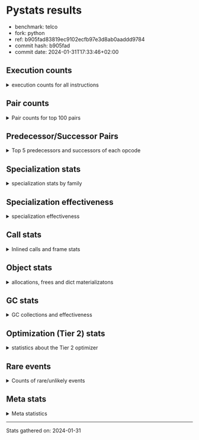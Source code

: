 
# Pystats results

- benchmark: telco
- fork: python
- ref: b905fad83819ec9102ecfb97e3d8ab0aaddd9784
- commit hash: b905fad
- commit date: 2024-01-31T17:33:46+02:00

## Execution counts

<details>
<summary> execution counts for all instructions </summary>

|Name | Count | Self | Cumulative | Miss ratio | 
|---|---:|---:|---:|---:|
| LOAD_FAST | 54,447,560 | 41.0% | 41.0% |  |
| STORE_FAST | 25,625,800 | 19.3% | 60.2% |  |
| BINARY_OP | 17,621,220 | 13.3% | 73.5% |  |
| CALL | 8,010,620 | 6.0% | 79.5% |  |
| LOAD_ATTR_METHOD_NO_DICT | 4,804,440 | 3.6% | 83.1% |  |
| LOAD_CONST | 3,207,840 | 2.4% | 85.5% |  |
| POP_TOP | 3,201,800 | 2.4% | 87.9% |  |
| POP_JUMP_IF_FALSE | 3,200,960 | 2.4% | 90.4% |  |
| LOAD_GLOBAL_BUILTIN | 3,200,840 | 2.4% | 92.8% |  |
| CALL_KW | 3,200,080 | 2.4% | 95.2% |  |
| ENTER_EXECUTOR | 3,200,000 | 2.4% | 97.6% |  |
| TO_BOOL_INT | 3,199,980 | 2.4% | 100.0% |  |
| LOAD_GLOBAL_MODULE | 3,300 | 0.0% | 100.0% |  |
| CALL_METHOD_DESCRIPTOR_FAST | 2,580 | 0.0% | 100.0% |  |
| LOAD_ATTR_METHOD_LAZY_DICT | 2,520 | 0.0% | 100.0% |  |
| FOR_ITER_RANGE | 2,000 | 0.0% | 100.0% |  |
| LOAD_ATTR | 1,580 | 0.0% | 100.0% |  |
| COMPARE_OP | 1,040 | 0.0% | 100.0% |  |
| BINARY_SUBSCR_LIST_INT | 940 | 0.0% | 100.0% |  |
| CALL_BUILTIN_FAST | 940 | 0.0% | 100.0% |  |
| UNPACK_SEQUENCE_TUPLE | 940 | 0.0% | 100.0% |  |
| LOAD_GLOBAL | 920 | 0.0% | 100.0% |  |
| CALL_BUILTIN_CLASS | 800 | 0.0% | 100.0% |  |
| EXTENDED_ARG | 780 | 0.0% | 100.0% |  |
| GET_ITER | 720 | 0.0% | 100.0% |  |
| JUMP_BACKWARD | 680 | 0.0% | 100.0% |  |
| PUSH_NULL | 560 | 0.0% | 100.0% |  |
| LOAD_ATTR_MODULE | 300 | 0.0% | 100.0% |  |
| LOAD_DEREF | 240 | 0.0% | 100.0% |  |
| RETURN_VALUE | 160 | 0.0% | 100.0% |  |
| CALL_FUNCTION_EX | 160 | 0.0% | 100.0% |  |
| RESUME_CHECK | 120 | 0.0% | 100.0% |  |
| STORE_ATTR | 100 | 0.0% | 100.0% |  |
| BEFORE_WITH | 80 | 0.0% | 100.0% |  |
| NOP | 80 | 0.0% | 100.0% |  |
| BUILD_LIST | 80 | 0.0% | 100.0% |  |
| CALL_INTRINSIC_1 | 80 | 0.0% | 100.0% |  |
| COPY_FREE_VARS | 80 | 0.0% | 100.0% |  |
| FOR_ITER | 80 | 0.0% | 100.0% |  |
| LIST_EXTEND | 80 | 0.0% | 100.0% |  |
| LOAD_FAST_CHECK | 80 | 0.0% | 100.0% |  |
| BINARY_OP_SUBTRACT_FLOAT | 60 | 0.0% | 100.0% |  |
| CALL_BUILTIN_FAST_WITH_KEYWORDS | 60 | 0.0% | 100.0% |  |
| BINARY_SUBSCR | 40 | 0.0% | 100.0% |  |
| TO_BOOL | 40 | 0.0% | 100.0% |  |
| UNPACK_SEQUENCE | 40 | 0.0% | 100.0% |  |
| RESUME | 40 | 0.0% | 100.0% |  |


</details>

## Pair counts

<details>
<summary> Pair counts for top 100 pairs </summary>

|Pair | Count | Self | Cumulative | 
|---|---:|---:|---:|
| STORE_FAST LOAD_FAST | 22,423,160 | 16.9% | 16.9% |
| LOAD_FAST LOAD_FAST | 20,815,360 | 15.7% | 32.5% |
| LOAD_FAST BINARY_OP | 17,614,440 | 13.2% | 45.8% |
| BINARY_OP STORE_FAST | 17,614,400 | 13.2% | 59.0% |
| CALL STORE_FAST | 8,006,940 | 6.0% | 65.0% |
| LOAD_FAST CALL | 4,805,520 | 3.6% | 68.7% |
| LOAD_ATTR_METHOD_NO_DICT LOAD_FAST | 4,804,440 | 3.6% | 72.3% |
| LOAD_FAST LOAD_ATTR_METHOD_NO_DICT | 4,804,400 | 3.6% | 75.9% |
| LOAD_FAST LOAD_CONST | 3,202,000 | 2.4% | 78.3% |
| STORE_FAST LOAD_GLOBAL_BUILTIN | 3,200,640 | 2.4% | 80.7% |
| LOAD_GLOBAL_BUILTIN LOAD_FAST | 3,200,100 | 2.4% | 83.1% |
| LOAD_CONST CALL_KW | 3,200,080 | 2.4% | 85.5% |
| CALL_KW POP_TOP | 3,200,000 | 2.4% | 87.9% |
| POP_JUMP_IF_FALSE LOAD_FAST | 3,200,000 | 2.4% | 90.3% |
| TO_BOOL_INT POP_JUMP_IF_FALSE | 3,199,980 | 2.4% | 92.7% |
| POP_TOP ENTER_EXECUTOR | 3,199,960 | 2.4% | 95.1% |
| LOAD_FAST TO_BOOL_INT | 3,199,960 | 2.4% | 97.6% |
| ENTER_EXECUTOR CALL | 3,199,320 | 2.4% | 100.0% |
| BINARY_OP BINARY_OP | 5,820 | 0.0% | 100.0% |
| CALL CALL | 3,000 | 0.0% | 100.0% |
| LOAD_GLOBAL_MODULE LOAD_CONST | 2,820 | 0.0% | 100.0% |
| LOAD_FAST LOAD_ATTR_METHOD_LAZY_DICT | 2,440 | 0.0% | 100.0% |
| LOAD_CONST CALL | 2,200 | 0.0% | 100.0% |
| LOAD_ATTR_METHOD_LAZY_DICT LOAD_CONST | 1,900 | 0.0% | 100.0% |
| LOAD_CONST CALL_METHOD_DESCRIPTOR_FAST | 1,840 | 0.0% | 100.0% |
| CALL_METHOD_DESCRIPTOR_FAST POP_TOP | 1,580 | 0.0% | 100.0% |
| STORE_FAST LOAD_GLOBAL_MODULE | 1,440 | 0.0% | 100.0% |
| LOAD_FAST LOAD_ATTR | 1,280 | 0.0% | 100.0% |
| FOR_ITER_RANGE STORE_FAST | 1,280 | 0.0% | 100.0% |
| LOAD_ATTR LOAD_FAST | 1,000 | 0.0% | 100.0% |
| CALL_METHOD_DESCRIPTOR_FAST STORE_FAST | 1,000 | 0.0% | 100.0% |
| BINARY_OP LOAD_FAST | 960 | 0.0% | 100.0% |
| COMPARE_OP POP_JUMP_IF_FALSE | 960 | 0.0% | 100.0% |
| LOAD_CONST BINARY_OP | 960 | 0.0% | 100.0% |
| LOAD_CONST COMPARE_OP | 960 | 0.0% | 100.0% |
| LOAD_CONST LOAD_FAST | 960 | 0.0% | 100.0% |
| BINARY_SUBSCR_LIST_INT STORE_FAST | 940 | 0.0% | 100.0% |
| UNPACK_SEQUENCE_TUPLE STORE_FAST | 940 | 0.0% | 100.0% |
| LOAD_FAST BINARY_SUBSCR_LIST_INT | 920 | 0.0% | 100.0% |
| LOAD_FAST CALL_BUILTIN_FAST | 920 | 0.0% | 100.0% |
| POP_JUMP_IF_FALSE LOAD_GLOBAL_MODULE | 920 | 0.0% | 100.0% |
| CALL_BUILTIN_FAST UNPACK_SEQUENCE_TUPLE | 920 | 0.0% | 100.0% |
| CALL_BUILTIN_CLASS GET_ITER | 680 | 0.0% | 100.0% |
| POP_TOP LOAD_FAST | 640 | 0.0% | 100.0% |
| ENTER_EXECUTOR FOR_ITER_RANGE | 640 | 0.0% | 100.0% |
| LOAD_CONST CALL_BUILTIN_CLASS | 640 | 0.0% | 100.0% |
| FOR_ITER_RANGE LOAD_FAST | 640 | 0.0% | 100.0% |
| GET_ITER FOR_ITER_RANGE | 620 | 0.0% | 100.0% |
| LOAD_GLOBAL_BUILTIN LOAD_CONST | 620 | 0.0% | 100.0% |
| LOAD_ATTR_METHOD_LAZY_DICT CALL_METHOD_DESCRIPTOR_FAST | 600 | 0.0% | 100.0% |
| STORE_FAST LOAD_GLOBAL | 480 | 0.0% | 100.0% |
| EXTENDED_ARG FOR_ITER_RANGE | 400 | 0.0% | 100.0% |
| POP_TOP LOAD_GLOBAL_MODULE | 360 | 0.0% | 100.0% |
| POP_TOP EXTENDED_ARG | 340 | 0.0% | 100.0% |
| POP_TOP JUMP_BACKWARD | 340 | 0.0% | 100.0% |
| EXTENDED_ARG JUMP_BACKWARD | 340 | 0.0% | 100.0% |
| LOAD_GLOBAL LOAD_GLOBAL_MODULE | 340 | 0.0% | 100.0% |
| PUSH_NULL CALL | 320 | 0.0% | 100.0% |
| JUMP_BACKWARD EXTENDED_ARG | 320 | 0.0% | 100.0% |
| JUMP_BACKWARD FOR_ITER_RANGE | 300 | 0.0% | 100.0% |
| LOAD_ATTR_MODULE PUSH_NULL | 300 | 0.0% | 100.0% |
| CALL POP_TOP | 220 | 0.0% | 100.0% |
| LOAD_GLOBAL LOAD_CONST | 200 | 0.0% | 100.0% |
| LOAD_GLOBAL_MODULE LOAD_ATTR_MODULE | 200 | 0.0% | 100.0% |
| PUSH_NULL LOAD_FAST | 160 | 0.0% | 100.0% |
| LOAD_CONST LOAD_CONST | 160 | 0.0% | 100.0% |
| LOAD_DEREF PUSH_NULL | 160 | 0.0% | 100.0% |
| LOAD_GLOBAL LOAD_GLOBAL_BUILTIN | 120 | 0.0% | 100.0% |
| CALL CALL_METHOD_DESCRIPTOR_FAST | 100 | 0.0% | 100.0% |
| LOAD_ATTR PUSH_NULL | 100 | 0.0% | 100.0% |
| LOAD_ATTR LOAD_ATTR | 100 | 0.0% | 100.0% |
| LOAD_ATTR LOAD_ATTR_MODULE | 100 | 0.0% | 100.0% |
| LOAD_GLOBAL LOAD_ATTR | 100 | 0.0% | 100.0% |
| LOAD_GLOBAL_MODULE LOAD_ATTR | 100 | 0.0% | 100.0% |
| BEFORE_WITH STORE_FAST | 80 | 0.0% | 100.0% |
| GET_ITER EXTENDED_ARG | 80 | 0.0% | 100.0% |
| NOP LOAD_DEREF | 80 | 0.0% | 100.0% |
| POP_TOP NOP | 80 | 0.0% | 100.0% |
| POP_TOP LOAD_GLOBAL | 80 | 0.0% | 100.0% |
| PUSH_NULL LOAD_FAST_CHECK | 80 | 0.0% | 100.0% |
| RETURN_VALUE RETURN_VALUE | 80 | 0.0% | 100.0% |
| BUILD_LIST LOAD_DEREF | 80 | 0.0% | 100.0% |
| CALL LOAD_FAST | 80 | 0.0% | 100.0% |
| CALL STORE_ATTR | 80 | 0.0% | 100.0% |
| CALL CALL_BUILTIN_CLASS | 80 | 0.0% | 100.0% |
| CALL_FUNCTION_EX COPY_FREE_VARS | 80 | 0.0% | 100.0% |
| CALL_INTRINSIC_1 CALL_FUNCTION_EX | 80 | 0.0% | 100.0% |
| CALL_KW STORE_FAST | 80 | 0.0% | 100.0% |
| COMPARE_OP COMPARE_OP | 80 | 0.0% | 100.0% |
| LIST_EXTEND CALL_INTRINSIC_1 | 80 | 0.0% | 100.0% |
| LOAD_ATTR LOAD_ATTR_METHOD_LAZY_DICT | 80 | 0.0% | 100.0% |
| LOAD_DEREF LIST_EXTEND | 80 | 0.0% | 100.0% |
| LOAD_FAST BUILD_LIST | 80 | 0.0% | 100.0% |
| LOAD_FAST CALL_FUNCTION_EX | 80 | 0.0% | 100.0% |
| LOAD_FAST_CHECK CALL | 80 | 0.0% | 100.0% |
| LOAD_GLOBAL LOAD_GLOBAL | 80 | 0.0% | 100.0% |
| STORE_FAST LOAD_CONST | 80 | 0.0% | 100.0% |
| LOAD_GLOBAL_MODULE LOAD_GLOBAL_MODULE | 80 | 0.0% | 100.0% |
| CALL_FUNCTION_EX RESUME_CHECK | 60 | 0.0% | 100.0% |
| COPY_FREE_VARS RESUME_CHECK | 60 | 0.0% | 100.0% |


</details>

## Predecessor/Successor Pairs

<details>
<summary> Top 5 predecessors and successors of each opcode </summary>

### BEFORE_WITH

<details>
<summary> Successors and predecessors for BEFORE_WITH </summary>

|Predecessors | Count | Percentage | 
|---|---:|---:|
| CALL_BUILTIN_FAST_WITH_KEYWORDS | 60 | 75.0% |
| CALL | 20 | 25.0% |

|Successors | Count | Percentage | 
|---|---:|---:|
| STORE_FAST | 80 | 100.0% |


</details>

### BINARY_SUBSCR

<details>
<summary> Successors and predecessors for BINARY_SUBSCR </summary>

|Predecessors | Count | Percentage | 
|---|---:|---:|
| LOAD_FAST | 40 | 100.0% |

|Successors | Count | Percentage | 
|---|---:|---:|
| STORE_FAST | 20 | 50.0% |
| BINARY_SUBSCR_LIST_INT | 20 | 50.0% |


</details>

### GET_ITER

<details>
<summary> Successors and predecessors for GET_ITER </summary>

|Predecessors | Count | Percentage | 
|---|---:|---:|
| CALL_BUILTIN_CLASS | 680 | 94.4% |
| CALL | 40 | 5.6% |

|Successors | Count | Percentage | 
|---|---:|---:|
| FOR_ITER_RANGE | 620 | 86.1% |
| EXTENDED_ARG | 80 | 11.1% |
| FOR_ITER | 20 | 2.8% |


</details>

### NOP

<details>
<summary> Successors and predecessors for NOP </summary>

|Predecessors | Count | Percentage | 
|---|---:|---:|
| POP_TOP | 80 | 100.0% |

|Successors | Count | Percentage | 
|---|---:|---:|
| LOAD_DEREF | 80 | 100.0% |


</details>

### POP_TOP

<details>
<summary> Successors and predecessors for POP_TOP </summary>

|Predecessors | Count | Percentage | 
|---|---:|---:|
| CALL_KW | 3,200,000 | 99.9% |
| CALL_METHOD_DESCRIPTOR_FAST | 1,580 | 0.0% |
| CALL | 220 | 0.0% |

|Successors | Count | Percentage | 
|---|---:|---:|
| ENTER_EXECUTOR | 3,199,960 | 99.9% |
| LOAD_FAST | 640 | 0.0% |
| LOAD_GLOBAL_MODULE | 360 | 0.0% |
| EXTENDED_ARG | 340 | 0.0% |
| JUMP_BACKWARD | 340 | 0.0% |


</details>

### PUSH_NULL

<details>
<summary> Successors and predecessors for PUSH_NULL </summary>

|Predecessors | Count | Percentage | 
|---|---:|---:|
| LOAD_ATTR_MODULE | 300 | 53.6% |
| LOAD_DEREF | 160 | 28.6% |
| LOAD_ATTR | 100 | 17.9% |

|Successors | Count | Percentage | 
|---|---:|---:|
| CALL | 320 | 57.1% |
| LOAD_FAST | 160 | 28.6% |
| LOAD_FAST_CHECK | 80 | 14.3% |


</details>

### RETURN_VALUE

<details>
<summary> Successors and predecessors for RETURN_VALUE </summary>

|Predecessors | Count | Percentage | 
|---|---:|---:|
| RETURN_VALUE | 80 | 50.0% |
| BINARY_OP_SUBTRACT_FLOAT | 60 | 37.5% |
| BINARY_OP | 20 | 12.5% |

|Successors | Count | Percentage | 
|---|---:|---:|
| RETURN_VALUE | 80 | 50.0% |
| LOAD_GLOBAL | 40 | 25.0% |
| LOAD_GLOBAL_MODULE | 40 | 25.0% |


</details>

### TO_BOOL

<details>
<summary> Successors and predecessors for TO_BOOL </summary>

|Predecessors | Count | Percentage | 
|---|---:|---:|
| LOAD_FAST | 40 | 100.0% |

|Successors | Count | Percentage | 
|---|---:|---:|
| POP_JUMP_IF_FALSE | 20 | 50.0% |
| TO_BOOL_INT | 20 | 50.0% |


</details>

### BINARY_OP

<details>
<summary> Successors and predecessors for BINARY_OP </summary>

|Predecessors | Count | Percentage | 
|---|---:|---:|
| LOAD_FAST | 17,614,440 | 100.0% |
| BINARY_OP | 5,820 | 0.0% |
| LOAD_CONST | 960 | 0.0% |

|Successors | Count | Percentage | 
|---|---:|---:|
| STORE_FAST | 17,614,400 | 100.0% |
| BINARY_OP | 5,820 | 0.0% |
| LOAD_FAST | 960 | 0.0% |
| RETURN_VALUE | 20 | 0.0% |
| BINARY_OP_SUBTRACT_FLOAT | 20 | 0.0% |


</details>

### BUILD_LIST

<details>
<summary> Successors and predecessors for BUILD_LIST </summary>

|Predecessors | Count | Percentage | 
|---|---:|---:|
| LOAD_FAST | 80 | 100.0% |

|Successors | Count | Percentage | 
|---|---:|---:|
| LOAD_DEREF | 80 | 100.0% |


</details>

### CALL

<details>
<summary> Successors and predecessors for CALL </summary>

|Predecessors | Count | Percentage | 
|---|---:|---:|
| LOAD_FAST | 4,805,520 | 60.0% |
| ENTER_EXECUTOR | 3,199,320 | 39.9% |
| CALL | 3,000 | 0.0% |
| LOAD_CONST | 2,200 | 0.0% |
| PUSH_NULL | 320 | 0.0% |

|Successors | Count | Percentage | 
|---|---:|---:|
| STORE_FAST | 8,006,940 | 100.0% |
| CALL | 3,000 | 0.0% |
| POP_TOP | 220 | 0.0% |
| CALL_METHOD_DESCRIPTOR_FAST | 100 | 0.0% |
| LOAD_FAST | 80 | 0.0% |


</details>

### CALL_FUNCTION_EX

<details>
<summary> Successors and predecessors for CALL_FUNCTION_EX </summary>

|Predecessors | Count | Percentage | 
|---|---:|---:|
| CALL_INTRINSIC_1 | 80 | 50.0% |
| LOAD_FAST | 80 | 50.0% |

|Successors | Count | Percentage | 
|---|---:|---:|
| COPY_FREE_VARS | 80 | 50.0% |
| RESUME_CHECK | 60 | 37.5% |
| RESUME | 20 | 12.5% |


</details>

### CALL_INTRINSIC_1

<details>
<summary> Successors and predecessors for CALL_INTRINSIC_1 </summary>

|Predecessors | Count | Percentage | 
|---|---:|---:|
| LIST_EXTEND | 80 | 100.0% |

|Successors | Count | Percentage | 
|---|---:|---:|
| CALL_FUNCTION_EX | 80 | 100.0% |


</details>

### CALL_KW

<details>
<summary> Successors and predecessors for CALL_KW </summary>

|Predecessors | Count | Percentage | 
|---|---:|---:|
| LOAD_CONST | 3,200,080 | 100.0% |

|Successors | Count | Percentage | 
|---|---:|---:|
| POP_TOP | 3,200,000 | 100.0% |
| STORE_FAST | 80 | 0.0% |


</details>

### COMPARE_OP

<details>
<summary> Successors and predecessors for COMPARE_OP </summary>

|Predecessors | Count | Percentage | 
|---|---:|---:|
| LOAD_CONST | 960 | 92.3% |
| COMPARE_OP | 80 | 7.7% |

|Successors | Count | Percentage | 
|---|---:|---:|
| POP_JUMP_IF_FALSE | 960 | 92.3% |
| COMPARE_OP | 80 | 7.7% |


</details>

### COPY_FREE_VARS

<details>
<summary> Successors and predecessors for COPY_FREE_VARS </summary>

|Predecessors | Count | Percentage | 
|---|---:|---:|
| CALL_FUNCTION_EX | 80 | 100.0% |

|Successors | Count | Percentage | 
|---|---:|---:|
| RESUME_CHECK | 60 | 75.0% |
| RESUME | 20 | 25.0% |


</details>

### ENTER_EXECUTOR

<details>
<summary> Successors and predecessors for ENTER_EXECUTOR </summary>

|Predecessors | Count | Percentage | 
|---|---:|---:|
| POP_TOP | 3,199,960 | 100.0% |
| JUMP_BACKWARD | 40 | 0.0% |

|Successors | Count | Percentage | 
|---|---:|---:|
| CALL | 3,199,320 | 100.0% |
| FOR_ITER_RANGE | 640 | 0.0% |
| EXTENDED_ARG | 40 | 0.0% |


</details>

### EXTENDED_ARG

<details>
<summary> Successors and predecessors for EXTENDED_ARG </summary>

|Predecessors | Count | Percentage | 
|---|---:|---:|
| POP_TOP | 340 | 43.6% |
| JUMP_BACKWARD | 320 | 41.0% |
| GET_ITER | 80 | 10.3% |
| ENTER_EXECUTOR | 40 | 5.1% |

|Successors | Count | Percentage | 
|---|---:|---:|
| FOR_ITER_RANGE | 400 | 51.3% |
| JUMP_BACKWARD | 340 | 43.6% |
| FOR_ITER | 40 | 5.1% |


</details>

### FOR_ITER

<details>
<summary> Successors and predecessors for FOR_ITER </summary>

|Predecessors | Count | Percentage | 
|---|---:|---:|
| EXTENDED_ARG | 40 | 50.0% |
| GET_ITER | 20 | 25.0% |
| JUMP_BACKWARD | 20 | 25.0% |

|Successors | Count | Percentage | 
|---|---:|---:|
| STORE_FAST | 40 | 50.0% |
| FOR_ITER_RANGE | 40 | 50.0% |


</details>

### JUMP_BACKWARD

<details>
<summary> Successors and predecessors for JUMP_BACKWARD </summary>

|Predecessors | Count | Percentage | 
|---|---:|---:|
| POP_TOP | 340 | 50.0% |
| EXTENDED_ARG | 340 | 50.0% |

|Successors | Count | Percentage | 
|---|---:|---:|
| EXTENDED_ARG | 320 | 47.1% |
| FOR_ITER_RANGE | 300 | 44.1% |
| ENTER_EXECUTOR | 40 | 5.9% |
| FOR_ITER | 20 | 2.9% |


</details>

### LIST_EXTEND

<details>
<summary> Successors and predecessors for LIST_EXTEND </summary>

|Predecessors | Count | Percentage | 
|---|---:|---:|
| LOAD_DEREF | 80 | 100.0% |

|Successors | Count | Percentage | 
|---|---:|---:|
| CALL_INTRINSIC_1 | 80 | 100.0% |


</details>

### LOAD_ATTR

<details>
<summary> Successors and predecessors for LOAD_ATTR </summary>

|Predecessors | Count | Percentage | 
|---|---:|---:|
| LOAD_FAST | 1,280 | 81.0% |
| LOAD_ATTR | 100 | 6.3% |
| LOAD_GLOBAL | 100 | 6.3% |
| LOAD_GLOBAL_MODULE | 100 | 6.3% |

|Successors | Count | Percentage | 
|---|---:|---:|
| LOAD_FAST | 1,000 | 63.3% |
| PUSH_NULL | 100 | 6.3% |
| LOAD_ATTR | 100 | 6.3% |
| LOAD_ATTR_MODULE | 100 | 6.3% |
| LOAD_ATTR_METHOD_LAZY_DICT | 80 | 5.1% |


</details>

### LOAD_CONST

<details>
<summary> Successors and predecessors for LOAD_CONST </summary>

|Predecessors | Count | Percentage | 
|---|---:|---:|
| LOAD_FAST | 3,202,000 | 99.8% |
| LOAD_GLOBAL_MODULE | 2,820 | 0.1% |
| LOAD_ATTR_METHOD_LAZY_DICT | 1,900 | 0.1% |
| LOAD_GLOBAL_BUILTIN | 620 | 0.0% |
| LOAD_GLOBAL | 200 | 0.0% |

|Successors | Count | Percentage | 
|---|---:|---:|
| CALL_KW | 3,200,080 | 99.8% |
| CALL | 2,200 | 0.1% |
| CALL_METHOD_DESCRIPTOR_FAST | 1,840 | 0.1% |
| BINARY_OP | 960 | 0.0% |
| COMPARE_OP | 960 | 0.0% |


</details>

### LOAD_DEREF

<details>
<summary> Successors and predecessors for LOAD_DEREF </summary>

|Predecessors | Count | Percentage | 
|---|---:|---:|
| NOP | 80 | 33.3% |
| BUILD_LIST | 80 | 33.3% |
| RESUME_CHECK | 60 | 25.0% |
| RESUME | 20 | 8.3% |

|Successors | Count | Percentage | 
|---|---:|---:|
| PUSH_NULL | 160 | 66.7% |
| LIST_EXTEND | 80 | 33.3% |


</details>

### LOAD_FAST

<details>
<summary> Successors and predecessors for LOAD_FAST </summary>

|Predecessors | Count | Percentage | 
|---|---:|---:|
| STORE_FAST | 22,423,160 | 41.2% |
| LOAD_FAST | 20,815,360 | 38.2% |
| LOAD_ATTR_METHOD_NO_DICT | 4,804,440 | 8.8% |
| LOAD_GLOBAL_BUILTIN | 3,200,100 | 5.9% |
| POP_JUMP_IF_FALSE | 3,200,000 | 5.9% |

|Successors | Count | Percentage | 
|---|---:|---:|
| LOAD_FAST | 20,815,360 | 38.2% |
| BINARY_OP | 17,614,440 | 32.4% |
| CALL | 4,805,520 | 8.8% |
| LOAD_ATTR_METHOD_NO_DICT | 4,804,400 | 8.8% |
| LOAD_CONST | 3,202,000 | 5.9% |


</details>

### LOAD_FAST_CHECK

<details>
<summary> Successors and predecessors for LOAD_FAST_CHECK </summary>

|Predecessors | Count | Percentage | 
|---|---:|---:|
| PUSH_NULL | 80 | 100.0% |

|Successors | Count | Percentage | 
|---|---:|---:|
| CALL | 80 | 100.0% |


</details>

### LOAD_GLOBAL

<details>
<summary> Successors and predecessors for LOAD_GLOBAL </summary>

|Predecessors | Count | Percentage | 
|---|---:|---:|
| STORE_FAST | 480 | 52.2% |
| POP_TOP | 80 | 8.7% |
| LOAD_GLOBAL | 80 | 8.7% |
| RETURN_VALUE | 40 | 4.3% |
| POP_JUMP_IF_FALSE | 40 | 4.3% |

|Successors | Count | Percentage | 
|---|---:|---:|
| LOAD_GLOBAL_MODULE | 340 | 37.0% |
| LOAD_CONST | 200 | 21.7% |
| LOAD_GLOBAL_BUILTIN | 120 | 13.0% |
| LOAD_ATTR | 100 | 10.9% |
| LOAD_GLOBAL | 80 | 8.7% |


</details>

### POP_JUMP_IF_FALSE

<details>
<summary> Successors and predecessors for POP_JUMP_IF_FALSE </summary>

|Predecessors | Count | Percentage | 
|---|---:|---:|
| TO_BOOL_INT | 3,199,980 | 100.0% |
| COMPARE_OP | 960 | 0.0% |
| TO_BOOL | 20 | 0.0% |

|Successors | Count | Percentage | 
|---|---:|---:|
| LOAD_FAST | 3,200,000 | 100.0% |
| LOAD_GLOBAL_MODULE | 920 | 0.0% |
| LOAD_GLOBAL | 40 | 0.0% |


</details>

### STORE_ATTR

<details>
<summary> Successors and predecessors for STORE_ATTR </summary>

|Predecessors | Count | Percentage | 
|---|---:|---:|
| CALL | 80 | 80.0% |
| STORE_ATTR | 20 | 20.0% |

|Successors | Count | Percentage | 
|---|---:|---:|
| LOAD_GLOBAL | 40 | 40.0% |
| LOAD_GLOBAL_BUILTIN | 40 | 40.0% |
| STORE_ATTR | 20 | 20.0% |


</details>

### STORE_FAST

<details>
<summary> Successors and predecessors for STORE_FAST </summary>

|Predecessors | Count | Percentage | 
|---|---:|---:|
| BINARY_OP | 17,614,400 | 68.7% |
| CALL | 8,006,940 | 31.2% |
| FOR_ITER_RANGE | 1,280 | 0.0% |
| CALL_METHOD_DESCRIPTOR_FAST | 1,000 | 0.0% |
| BINARY_SUBSCR_LIST_INT | 940 | 0.0% |

|Successors | Count | Percentage | 
|---|---:|---:|
| LOAD_FAST | 22,423,160 | 87.5% |
| LOAD_GLOBAL_BUILTIN | 3,200,640 | 12.5% |
| LOAD_GLOBAL_MODULE | 1,440 | 0.0% |
| LOAD_GLOBAL | 480 | 0.0% |
| LOAD_CONST | 80 | 0.0% |


</details>

### UNPACK_SEQUENCE

<details>
<summary> Successors and predecessors for UNPACK_SEQUENCE </summary>

|Predecessors | Count | Percentage | 
|---|---:|---:|
| CALL | 20 | 50.0% |
| CALL_BUILTIN_FAST | 20 | 50.0% |

|Successors | Count | Percentage | 
|---|---:|---:|
| STORE_FAST | 20 | 50.0% |
| UNPACK_SEQUENCE_TUPLE | 20 | 50.0% |


</details>

### RESUME

<details>
<summary> Successors and predecessors for RESUME </summary>

|Predecessors | Count | Percentage | 
|---|---:|---:|
| CALL_FUNCTION_EX | 20 | 50.0% |
| COPY_FREE_VARS | 20 | 50.0% |

|Successors | Count | Percentage | 
|---|---:|---:|
| LOAD_DEREF | 20 | 50.0% |
| LOAD_GLOBAL | 20 | 50.0% |


</details>

### BINARY_OP_SUBTRACT_FLOAT

<details>
<summary> Successors and predecessors for BINARY_OP_SUBTRACT_FLOAT </summary>

|Predecessors | Count | Percentage | 
|---|---:|---:|
| LOAD_FAST | 40 | 66.7% |
| BINARY_OP | 20 | 33.3% |

|Successors | Count | Percentage | 
|---|---:|---:|
| RETURN_VALUE | 60 | 100.0% |


</details>

### BINARY_SUBSCR_LIST_INT

<details>
<summary> Successors and predecessors for BINARY_SUBSCR_LIST_INT </summary>

|Predecessors | Count | Percentage | 
|---|---:|---:|
| LOAD_FAST | 920 | 97.9% |
| BINARY_SUBSCR | 20 | 2.1% |

|Successors | Count | Percentage | 
|---|---:|---:|
| STORE_FAST | 940 | 100.0% |


</details>

### CALL_BUILTIN_CLASS

<details>
<summary> Successors and predecessors for CALL_BUILTIN_CLASS </summary>

|Predecessors | Count | Percentage | 
|---|---:|---:|
| LOAD_CONST | 640 | 80.0% |
| CALL | 80 | 10.0% |
| LOAD_FAST | 40 | 5.0% |
| CALL_BUILTIN_CLASS | 40 | 5.0% |

|Successors | Count | Percentage | 
|---|---:|---:|
| GET_ITER | 680 | 85.0% |
| STORE_FAST | 60 | 7.5% |
| CALL_BUILTIN_CLASS | 40 | 5.0% |
| CALL | 20 | 2.5% |


</details>

### CALL_BUILTIN_FAST

<details>
<summary> Successors and predecessors for CALL_BUILTIN_FAST </summary>

|Predecessors | Count | Percentage | 
|---|---:|---:|
| LOAD_FAST | 920 | 97.9% |
| CALL | 20 | 2.1% |

|Successors | Count | Percentage | 
|---|---:|---:|
| UNPACK_SEQUENCE_TUPLE | 920 | 97.9% |
| UNPACK_SEQUENCE | 20 | 2.1% |


</details>

### CALL_BUILTIN_FAST_WITH_KEYWORDS

<details>
<summary> Successors and predecessors for CALL_BUILTIN_FAST_WITH_KEYWORDS </summary>

|Predecessors | Count | Percentage | 
|---|---:|---:|
| LOAD_CONST | 40 | 66.7% |
| CALL | 20 | 33.3% |

|Successors | Count | Percentage | 
|---|---:|---:|
| BEFORE_WITH | 60 | 100.0% |


</details>

### CALL_METHOD_DESCRIPTOR_FAST

<details>
<summary> Successors and predecessors for CALL_METHOD_DESCRIPTOR_FAST </summary>

|Predecessors | Count | Percentage | 
|---|---:|---:|
| LOAD_CONST | 1,840 | 71.3% |
| LOAD_ATTR_METHOD_LAZY_DICT | 600 | 23.3% |
| CALL | 100 | 3.9% |
| LOAD_ATTR | 40 | 1.6% |

|Successors | Count | Percentage | 
|---|---:|---:|
| POP_TOP | 1,580 | 61.2% |
| STORE_FAST | 1,000 | 38.8% |


</details>

### FOR_ITER_RANGE

<details>
<summary> Successors and predecessors for FOR_ITER_RANGE </summary>

|Predecessors | Count | Percentage | 
|---|---:|---:|
| ENTER_EXECUTOR | 640 | 32.0% |
| GET_ITER | 620 | 31.0% |
| EXTENDED_ARG | 400 | 20.0% |
| JUMP_BACKWARD | 300 | 15.0% |
| FOR_ITER | 40 | 2.0% |

|Successors | Count | Percentage | 
|---|---:|---:|
| STORE_FAST | 1,280 | 64.0% |
| LOAD_FAST | 640 | 32.0% |
| LOAD_GLOBAL | 40 | 2.0% |
| LOAD_GLOBAL_MODULE | 40 | 2.0% |


</details>

### LOAD_ATTR_METHOD_LAZY_DICT

<details>
<summary> Successors and predecessors for LOAD_ATTR_METHOD_LAZY_DICT </summary>

|Predecessors | Count | Percentage | 
|---|---:|---:|
| LOAD_FAST | 2,440 | 96.8% |
| LOAD_ATTR | 80 | 3.2% |

|Successors | Count | Percentage | 
|---|---:|---:|
| LOAD_CONST | 1,900 | 75.4% |
| CALL_METHOD_DESCRIPTOR_FAST | 600 | 23.8% |
| CALL | 20 | 0.8% |


</details>

### LOAD_ATTR_METHOD_NO_DICT

<details>
<summary> Successors and predecessors for LOAD_ATTR_METHOD_NO_DICT </summary>

|Predecessors | Count | Percentage | 
|---|---:|---:|
| LOAD_FAST | 4,804,400 | 100.0% |
| LOAD_ATTR | 40 | 0.0% |

|Successors | Count | Percentage | 
|---|---:|---:|
| LOAD_FAST | 4,804,440 | 100.0% |


</details>

### LOAD_ATTR_MODULE

<details>
<summary> Successors and predecessors for LOAD_ATTR_MODULE </summary>

|Predecessors | Count | Percentage | 
|---|---:|---:|
| LOAD_GLOBAL_MODULE | 200 | 66.7% |
| LOAD_ATTR | 100 | 33.3% |

|Successors | Count | Percentage | 
|---|---:|---:|
| PUSH_NULL | 300 | 100.0% |


</details>

### LOAD_GLOBAL_BUILTIN

<details>
<summary> Successors and predecessors for LOAD_GLOBAL_BUILTIN </summary>

|Predecessors | Count | Percentage | 
|---|---:|---:|
| STORE_FAST | 3,200,640 | 100.0% |
| LOAD_GLOBAL | 120 | 0.0% |
| STORE_ATTR | 40 | 0.0% |
| LOAD_GLOBAL_BUILTIN | 40 | 0.0% |

|Successors | Count | Percentage | 
|---|---:|---:|
| LOAD_FAST | 3,200,100 | 100.0% |
| LOAD_CONST | 620 | 0.0% |
| LOAD_GLOBAL | 40 | 0.0% |
| LOAD_GLOBAL_BUILTIN | 40 | 0.0% |
| LOAD_GLOBAL_MODULE | 40 | 0.0% |


</details>

### LOAD_GLOBAL_MODULE

<details>
<summary> Successors and predecessors for LOAD_GLOBAL_MODULE </summary>

|Predecessors | Count | Percentage | 
|---|---:|---:|
| STORE_FAST | 1,440 | 43.6% |
| POP_JUMP_IF_FALSE | 920 | 27.9% |
| POP_TOP | 360 | 10.9% |
| LOAD_GLOBAL | 340 | 10.3% |
| LOAD_GLOBAL_MODULE | 80 | 2.4% |

|Successors | Count | Percentage | 
|---|---:|---:|
| LOAD_CONST | 2,820 | 85.5% |
| LOAD_ATTR_MODULE | 200 | 6.1% |
| LOAD_ATTR | 100 | 3.0% |
| LOAD_GLOBAL_MODULE | 80 | 2.4% |
| CALL | 60 | 1.8% |


</details>

### RESUME_CHECK

<details>
<summary> Successors and predecessors for RESUME_CHECK </summary>

|Predecessors | Count | Percentage | 
|---|---:|---:|
| CALL_FUNCTION_EX | 60 | 50.0% |
| COPY_FREE_VARS | 60 | 50.0% |

|Successors | Count | Percentage | 
|---|---:|---:|
| LOAD_DEREF | 60 | 50.0% |
| LOAD_GLOBAL_MODULE | 40 | 33.3% |
| LOAD_GLOBAL | 20 | 16.7% |


</details>

### TO_BOOL_INT

<details>
<summary> Successors and predecessors for TO_BOOL_INT </summary>

|Predecessors | Count | Percentage | 
|---|---:|---:|
| LOAD_FAST | 3,199,960 | 100.0% |
| TO_BOOL | 20 | 0.0% |

|Successors | Count | Percentage | 
|---|---:|---:|
| POP_JUMP_IF_FALSE | 3,199,980 | 100.0% |


</details>

### UNPACK_SEQUENCE_TUPLE

<details>
<summary> Successors and predecessors for UNPACK_SEQUENCE_TUPLE </summary>

|Predecessors | Count | Percentage | 
|---|---:|---:|
| CALL_BUILTIN_FAST | 920 | 97.9% |
| UNPACK_SEQUENCE | 20 | 2.1% |

|Successors | Count | Percentage | 
|---|---:|---:|
| STORE_FAST | 940 | 100.0% |


</details>


</details>

## Specialization stats

<details>
<summary> specialization stats by family </summary>

### BINARY_OP

<details>
<summary> specialization stats for BINARY_OP family </summary>

|Kind | Count | Ratio | 
|---|---:|---:|
|     deferred | 17,615,380 | 100.0% |
|          hit | 60 | 0.0% |

| | Count | Ratio | 
|---|---:|---:|
| Success | 20 | 0.3% |
| Failure | 5,820 | 99.7% |

|Failure kind | Count | Ratio | 
|---|---:|---:|
| add other | 4,100 | 70.4% |
| multiply other | 1,560 | 26.8% |
| and int | 80 | 1.4% |
| multiply different types | 80 | 1.4% |


</details>

### BINARY_SUBSCR

<details>
<summary> specialization stats for BINARY_SUBSCR family </summary>

|Kind | Count | Ratio | 
|---|---:|---:|
|     deferred | 20 | 2.0% |
|          hit | 940 | 95.9% |

| | Count | Ratio | 
|---|---:|---:|
| Success | 20 | 100.0% |
| Failure | 0 | 0.0% |


</details>

### CALL

<details>
<summary> specialization stats for CALL family </summary>

|Kind | Count | Ratio | 
|---|---:|---:|
|     deferred | 8,007,420 | 99.9% |
|          hit | 4,380 | 0.1% |

| | Count | Ratio | 
|---|---:|---:|
| Success | 220 | 6.9% |
| Failure | 2,980 | 93.1% |

|Failure kind | Count | Ratio | 
|---|---:|---:|
| meth descr varargs keywords | 1,560 | 52.3% |
| cfunc varargs | 1,000 | 33.6% |
| class no vectorcall | 340 | 11.4% |
| cfunc noargs | 80 | 2.7% |


</details>

### COMPARE_OP

<details>
<summary> specialization stats for COMPARE_OP family </summary>

|Kind | Count | Ratio | 
|---|---:|---:|
|     deferred | 960 | 92.3% |

| | Count | Ratio | 
|---|---:|---:|
| Success | 0 | 0.0% |
| Failure | 80 | 100.0% |

|Failure kind | Count | Ratio | 
|---|---:|---:|
| different types | 80 | 100.0% |


</details>

### FOR_ITER

<details>
<summary> specialization stats for FOR_ITER family </summary>

|Kind | Count | Ratio | 
|---|---:|---:|
|     deferred | 40 | 1.9% |
|          hit | 2,000 | 96.2% |

| | Count | Ratio | 
|---|---:|---:|
| Success | 40 | 100.0% |
| Failure | 0 | 0.0% |


</details>

### LOAD_ATTR

<details>
<summary> specialization stats for LOAD_ATTR family </summary>

|Kind | Count | Ratio | 
|---|---:|---:|
|     deferred | 1,260 | 0.0% |
|          hit | 4,807,260 | 100.0% |

| | Count | Ratio | 
|---|---:|---:|
| Success | 220 | 68.8% |
| Failure | 100 | 31.2% |

|Failure kind | Count | Ratio | 
|---|---:|---:|
| overridden | 80 | 80.0% |
| not managed dict | 20 | 20.0% |


</details>

### LOAD_GLOBAL

<details>
<summary> specialization stats for LOAD_GLOBAL family </summary>

|Kind | Count | Ratio | 
|---|---:|---:|
|     deferred | 460 | 0.0% |
|          hit | 3,204,140 | 100.0% |

| | Count | Ratio | 
|---|---:|---:|
| Success | 460 | 100.0% |
| Failure | 0 | 0.0% |


</details>

### POP_JUMP_IF_FALSE

<details>
<summary> specialization stats for POP_JUMP_IF_FALSE family </summary>


</details>

### STORE_ATTR

<details>
<summary> specialization stats for STORE_ATTR family </summary>

|Kind | Count | Ratio | 
|---|---:|---:|
|     deferred | 80 | 80.0% |

| | Count | Ratio | 
|---|---:|---:|
| Success | 0 | 0.0% |
| Failure | 20 | 100.0% |

|Failure kind | Count | Ratio | 
|---|---:|---:|
| overridden | 20 | 100.0% |


</details>

### TO_BOOL

<details>
<summary> specialization stats for TO_BOOL family </summary>

|Kind | Count | Ratio | 
|---|---:|---:|
|     deferred | 20 | 0.0% |
|          hit | 3,199,980 | 100.0% |

| | Count | Ratio | 
|---|---:|---:|
| Success | 20 | 100.0% |
| Failure | 0 | 0.0% |


</details>

### UNPACK_SEQUENCE

<details>
<summary> specialization stats for UNPACK_SEQUENCE family </summary>

|Kind | Count | Ratio | 
|---|---:|---:|
|     deferred | 20 | 2.0% |
|          hit | 940 | 95.9% |

| | Count | Ratio | 
|---|---:|---:|
| Success | 20 | 100.0% |
| Failure | 0 | 0.0% |


</details>


</details>

## Specialization effectiveness

<details>
<summary> specialization effectiveness </summary>

|Instructions | Count | Ratio | 
|---|---:|---:|
| Basic | 92,886,980 | 69.9% |
| Not specialized | 28,836,640 | 21.7% |
| Specialized hits | 11,219,820 | 8.4% |
| Specialized misses | 0 | 0.0% |

### Deferred by instruction

<details>
<summary> deferred by instruction </summary>

|Name | Count | Ratio | 
|---|---:|---:|
| BINARY_OP | 17,615,380 | 68.7% |
| CALL | 8,007,420 | 31.2% |
| LOAD_ATTR | 1,260 | 0.0% |
| COMPARE_OP | 960 | 0.0% |
| LOAD_GLOBAL | 460 | 0.0% |
| STORE_ATTR | 80 | 0.0% |
| FOR_ITER | 40 | 0.0% |
| BINARY_SUBSCR | 20 | 0.0% |
| TO_BOOL | 20 | 0.0% |
| UNPACK_SEQUENCE | 20 | 0.0% |


</details>

### Misses by instruction

<details>
<summary> misses by instruction </summary>


</details>


</details>

## Call stats

<details>
<summary> Inlined calls and frame stats </summary>

| | Count | Ratio | 
|---|---:|---:|
| Calls to PyEval_EvalDefault | 0 | 0.0% |
| Calls to Python functions inlined | 160 | 100.0% |
| Calls via PyEval_EvalFrame (total) | 0 | 0.0% |
| Calls via PyEval_EvalFrame (vector) | 0 | 0.0% |
| Calls via PyEval_EvalFrame (generator) | 0 | 0.0% |
| Calls via PyEval_EvalFrame (legacy) | 0 | 0.0% |
| Calls via PyEval_EvalFrame (function vectorcall) | 0 | 0.0% |
| Calls via PyEval_EvalFrame (build class) | 0 | 0.0% |
| Calls via PyEval_EvalFrame (slot) | 0 | 0.0% |
| Calls via PyEval_EvalFrame (function ex) | 160 | 100.0% |
| Calls via PyEval_EvalFrame (api) | 0 | 0.0% |
| Calls via PyEval_EvalFrame (method) | 0 | 0.0% |
| Frame objects created | 0 | 0.0% |
| Frames pushed | 0 | 0.0% |


</details>

## Object stats

<details>
<summary> allocations, frees and dict materializatons </summary>

| | Count | Ratio | 
|---|---:|---:|
| Allocations from freelist | 14,408,040 | 20.8% |
| Frees to freelist | 14,408,040 |  |
| Allocations | 55,019,360 | 79.2% |
| Allocations to 512 bytes | 55,019,180 | 79.2% |
| Allocations to 4 kbytes | 20 | 0.0% |
| Allocations over 4 kbytes | 160 | 0.0% |
| Frees | 55,019,003 |  |
| New values | 200 |  |
| Interpreter increfs | 103,118,800 | 38.2% |
| Interpreter decrefs | 144,577,320 | 43.0% |
| Increfs | 166,493,305 | 61.8% |
| Decrefs | 191,258,751 | 57.0% |
| Materialize dict (on request) | 0 | 0.0% |
| Materialize dict (new key) | 0 | 0.0% |
| Materialize dict (too big) | 0 | 0.0% |
| Materialize dict (str subclass) | 0 | 0.0% |
| Dematerialize dict | 0 | 0.0% |
| Method cache hits | 9,602,135 |  |
| Method cache misses | 225 |  |
| Method cache collisions | 153 |  |
| Method cache dunder hits | 237 |  |
| Method cache dunder misses | 3 |  |


</details>

## GC stats

<details>
<summary> GC collections and effectiveness </summary>

|Generation | Collections | Objects collected | Object visits | 
|---:|---:|---:|---:|
| 0 | 0 | 0 | 0 |
| 1 | 0 | 0 | 0 |
| 2 | 0 | 0 | 0 |


</details>

## Optimization (Tier 2) stats

<details>
<summary> statistics about the Tier 2 optimizer </summary>

| | Count | Ratio | 
|---|---:|---:|
| Optimization attempts | 40 |  |
| Traces created | 40 | 100.0% |
| Trace stack overflow | 0 | 0.0% |
| Trace stack underflow | 0 | 0.0% |
| Trace too long | 0 | 0.0% |
| Trace too short | 0 | 0.0% |
| Inner loop found | 0 | 0.0% |
| Recursive call | 0 | 0.0% |
| Low confidence | 0 | 0.0% |
| Traces executed | 3,200,000 |  |
| Uops executed | 163,158,960 | 50.99 |

### Trace length histogram

<details>
<summary> trace length histogram </summary>

|Range | Count | Ratio | 
|---|---:|---:|
| <= 1 | 0 | 0.0% |
| <= 2 | 0 | 0.0% |
| <= 4 | 0 | 0.0% |
| <= 8 | 0 | 0.0% |
| <= 16 | 0 | 0.0% |
| <= 32 | 0 | 0.0% |
| <= 64 | 20 | 50.0% |
| <= 128 | 20 | 50.0% |


</details>

### Optimized trace length histogram

<details>
<summary> optimized trace length histogram </summary>

|Range | Count | Ratio | 
|---|---:|---:|
| <= 1 | 0 | 0.0% |
| <= 2 | 0 | 0.0% |
| <= 4 | 0 | 0.0% |
| <= 8 | 0 | 0.0% |
| <= 16 | 0 | 0.0% |
| <= 32 | 20 | 50.0% |
| <= 64 | 20 | 50.0% |


</details>

### Trace run length histogram

<details>
<summary> trace run length histogram </summary>

|Range | Count | Ratio | 
|---|---:|---:|
| <= 1 | 0 | 0.0% |
| <= 2 | 0 | 0.0% |
| <= 4 | 680 | 0.0% |
| <= 8 | 0 | 0.0% |
| <= 16 | 0 | 0.0% |
| <= 32 | 280 | 0.0% |
| <= 64 | 3,199,040 | 100.0% |


</details>

### Uop execution stats

<details>
<summary> uop execution stats </summary>

|Name | Count | Self | Cumulative | Miss ratio | 
|---|---:|---:|---:|---:|
| LOAD_FAST | 31,990,680 | 19.6% | 19.6% |  |
| _SET_IP | 25,593,840 | 15.7% | 35.3% |  |
| _CHECK_VALIDITY | 19,195,080 | 11.8% | 47.1% |  |
| STORE_FAST | 15,995,480 | 9.8% | 56.9% |  |
| _LOAD_CONST_INLINE_BORROW | 9,597,680 | 5.9% | 62.7% |  |
| _BINARY_OP | 6,398,080 | 3.9% | 66.7% |  |
| _GUARD_NOT_EXHAUSTED_RANGE | 3,200,000 | 2.0% | 68.6% | 0.0% |
| _ITER_CHECK_RANGE | 3,200,000 | 2.0% | 70.6% |  |
| _EXIT_TRACE | 3,199,320 | 2.0% | 72.5% | 100.0% |
| CALL_METHOD_DESCRIPTOR_FAST | 3,199,320 | 2.0% | 74.5% |  |
| _GUARD_GLOBALS_VERSION | 3,199,320 | 2.0% | 76.5% |  |
| _LOAD_GLOBAL_MODULE | 3,199,320 | 2.0% | 78.4% |  |
| _GUARD_TYPE_VERSION | 3,199,320 | 2.0% | 80.4% |  |
| _ITER_NEXT_RANGE | 3,199,320 | 2.0% | 82.4% |  |
| _CHECK_ATTR_METHOD_LAZY_DICT | 3,199,320 | 2.0% | 84.3% |  |
| _LOAD_ATTR_METHOD_LAZY_DICT | 3,199,320 | 2.0% | 86.3% |  |
| BINARY_SUBSCR_LIST_INT | 3,199,040 | 2.0% | 88.2% |  |
| CALL_BUILTIN_FAST | 3,199,040 | 2.0% | 90.2% |  |
| UNPACK_SEQUENCE_TUPLE | 3,199,040 | 2.0% | 92.2% |  |
| _LOAD_ATTR | 3,199,040 | 2.0% | 94.1% |  |
| _COMPARE_OP | 3,199,040 | 2.0% | 96.1% |  |
| _GUARD_IS_FALSE_POP | 3,199,040 | 2.0% | 98.0% |  |
| _LOAD_CONST_INLINE | 3,199,040 | 2.0% | 100.0% |  |
| POP_TOP | 280 | 0.0% | 100.0% |  |


</details>

### Unsupported opcodes

<details>
<summary> unsupported opcodes </summary>

|Opcode | Count | 
|---|---:|
| CALL | 40 |


</details>


</details>

## Rare events

<details>
<summary> Counts of rare/unlikely events </summary>

|Event | Count | 
|---|---:|
| set_class | 0 |
| set_bases | 0 |
| set_eval_frame_func | 0 |
| builtin_dict | 0 |
| func_modification | 0 |


</details>

## Meta stats

<details>
<summary> Meta statistics </summary>

| | Count | 
|---|---:|
| Number of data files | 20 |


</details>

---
Stats gathered on: 2024-01-31
